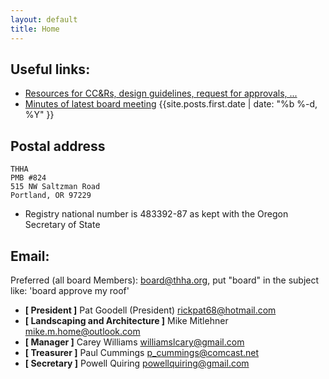 ```yaml
---
layout: default
title: Home
---
```

## Useful links:
* [Resources for CC&Rs, design guidelines, request for approvals, ...](/resources/)
* [Minutes of latest board meeting]({{site.posts.first.url}}) {{site.posts.first.date | date: "%b %-d, %Y" }}

## Postal address

    THHA
    PMB #824
    515 NW Saltzman Road
    Portland, OR 97229

* Registry national number is 483392-87 as kept with the Oregon Secretary of State

## Email:
Preferred (all board Members): board@thha.org, put "board" in the subject like: 'board approve my roof'

* **[ President ]** Pat Goodell (President) rickpat68@hotmail.com
* **[ Landscaping and Architecture ]** Mike Mitlehner mike.m.home@outlook.com
* **[ Manager ]** Carey Williams williamslcary@gmail.com
* **[ Treasurer ]** Paul Cummings p_cummings@comcast.net
* **[ Secretary ]** Powell Quiring powellquiring@gmail.com
